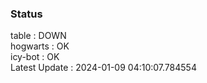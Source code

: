 ### Status


table : DOWN  
hogwarts : OK  
icy-bot : OK  
Latest Update : 2024-01-09 04:10:07.784554
